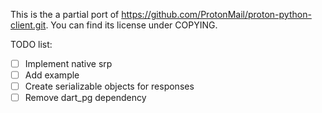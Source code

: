 This is the a partial port of https://github.com/ProtonMail/proton-python-client.git. You can find its license under COPYING.

TODO list:
- [ ] Implement native srp
- [ ] Add example
- [ ] Create serializable objects for responses
- [ ] Remove dart_pg dependency